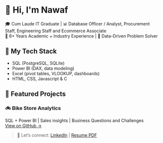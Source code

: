 # 👋 Hi, I'm Nawaf

🎓 Cum Laude IT Graduate | 📊 Database Officer / Analyst, Procurement Staff, Engineering Staff and Ecommerce Associate  
💼 6+ Years Academic + Industry Experience | 🧠 Data-Driven Problem Solver

## 🔧 My Tech Stack
- SQL (PostgreSQL, SQLite)
- Power BI (DAX, data modeling)
- Excel (pivot tables, VLOOKUP, dashboards)
- HTML, CSS, Javascript & C

## 📂 Featured Projects

### 🚲 Bike Store Analytics
SQL + Power BI | Sales insights | Business Questions and Challenges  
[View on GitHub →](https://github.com/your-repo/bikestore)


> 🎯 Let’s connect: [LinkedIn](https://www.linkedin.com/in/nawaf-alibasa-69311528b/) | [Resume PDF](https://your-link.com/resume)
